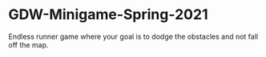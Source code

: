 # GDW-Minigame-Spring-2021
Endless runner game where your goal is to dodge the obstacles and not fall off the map.
